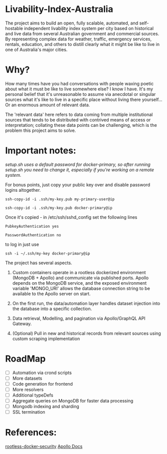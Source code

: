 # Livability-Index-Australia
The project aims to build an open, fully scalable, automated, and self-hostable independent livability index system per city based on historical and live data from several Australian government and commercial sources. By representing complex data for weather, traffic, emergency services, rentals, education, and others to distill clearly what it might be like to live in one of Australia's major cities.

# Why? 
How many times have you had conversations with people waxing poetic about what it must be like to live somewhere else? I know I have. It's my personal belief that it's unreasonable to assume via anecdotal or singular sources what it's like to live in a specific place without living there yourself...
Or an enormous amount of relevant data.

The 'relevant data' here refers to data coming from multiple institutional sources that tends to be distributed with contrived means of access or interpretation; collating these data points can be challenging, which is the problem this project aims to solve. 

# Important notes:
*setup.sh uses a default password for docker-primary, so after running setup.sh you need to change it, especially if you're working on a remote system.*

For bonus points, just copy your public key over and disable password logins altogether. 

`ssh-copy-id -i .ssh/my-key.pub my-primary-user@ip`

`ssh-copy-id -i .ssh/my-key.pub docker-primary@ip`

Once it's copied - in /etc/ssh/sshd_config set the following lines

`PubkeyAuthentication yes`

`PasswordAuthentication no`

to log in just use 

`ssh -i ~/.ssh/my-key docker-primary@ip`

The project has several aspects. 

1. Custom containers operate in a rootless dockerized environment (MongoDB + Apollo) and communicate via published ports. Apollo depends on the MongoDB service, and the exposed environment variable 'MONGO_URI' allows the database connection string to be available to the Apollo server on start.

2. On the first run, the data/automation layer handles dataset injection into the database into a specific collection. 

3. Data retrieval, Modelling, and pagination via Apollo/GraphQL API Gateway.

4. (Optional) Pull in new and historical records from relevant sources using custom scraping implementation

# RoadMap
- [ ] Automation via crond scripts
- [ ] More datasets
- [ ] Code generation for frontend
- [ ] More resolvers 
- [ ] Additional typeDefs 
- [ ] Aggregate queries on MongoDB for faster data processing
- [ ] Mongodb indexing and sharding
- [ ] SSL termination 

# References:
[rootless-docker-security](https://docs.docker.com/engine/security/rootless/)
[Apollo Docs](https://www.apollographql.com/docs/apollo-server/getting-started)
